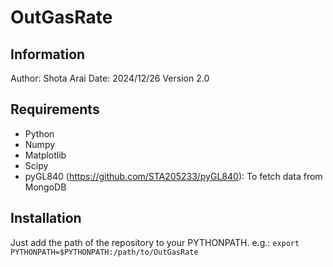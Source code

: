 # OutGasRate

## Information

Author: Shota Arai
Date: 2024/12/26
Version 2.0

## Requirements
- Python
- Numpy
- Matplotlib
- Scipy
- pyGL840 (https://github.com/STA205233/pyGL840): To fetch data from MongoDB

## Installation

Just add the path of the repository to your PYTHONPATH. e.g.: `export PYTHONPATH=$PYTHONPATH:/path/to/OutGasRate`